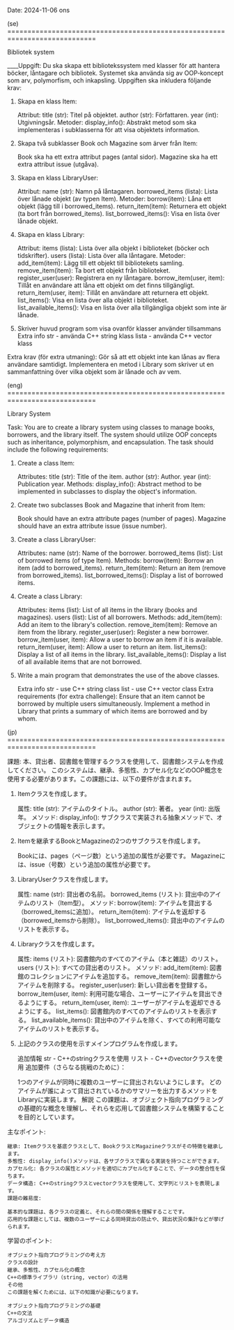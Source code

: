 Date: 2024-11-06 ons

(se) ============================================================================

Bibliotek system

____Uppgift: 
Du ska skapa ett bibliotekssystem med klasser för att hantera böcker, låntagare och bibliotek. 
Systemet ska använda sig av OOP-koncept som arv, polymorfism, och inkapsling. Uppgiften ska inkludera följande krav:

1. Skapa en klass Item:

    Attribut:
        title (str): Titel på objektet.
        author (str): Författaren.
        year (int): Utgivningsår.
    Metoder:
        display_info(): Abstrakt metod som ska implementeras i subklasserna för att visa objektets information.
       
2. Skapa två subklasser Book och Magazine som ärver från Item:

    Book ska ha ett extra attribut pages (antal sidor).
    Magazine ska ha ett extra attribut issue (utgåva).
   
3. Skapa en klass LibraryUser:

    Attribut:
        name (str): Namn på låntagaren.
        borrowed_items (lista): Lista över lånade objekt (av typen Item).
    Metoder:
        borrow(item): Låna ett objekt (lägg till i borrowed_items).
        return_item(item): Returnera ett objekt (ta bort från borrowed_items).
        list_borrowed_items(): Visa en lista över lånade objekt.
   
4. Skapa en klass Library:

    Attribut:
        items (lista): Lista över alla objekt i biblioteket (böcker och tidskrifter).
        users (lista): Lista över alla låntagare.
    Metoder:
        add_item(item): Lägg till ett objekt till bibliotekets samling.
        remove_item(item): Ta bort ett objekt från biblioteket.
        register_user(user): Registrera en ny låntagare.
        borrow_item(user, item): Tillåt en användare att låna ett objekt om det finns tillgängligt.
        return_item(user, item): Tillåt en användare att returnera ett objekt.
        list_items(): Visa en lista över alla objekt i biblioteket.
        list_available_items(): Visa en lista över alla tillgängliga objekt som inte är lånade.
5. Skriver huvud program som visa ovanför klasser använder tillsammans
    Extra info
        str - använda C++ string klass
        lista - använda C++ vector klass

Extra krav (för extra utmaning):
    Gör så att ett objekt inte kan lånas av flera användare samtidigt.
    Implementera en metod i Library som skriver ut en sammanfattning över vilka objekt som är lånade och av vem.


(eng) ============================================================================

Library System

Task:
You are to create a library system using classes to manage books, borrowers, and the library itself.
The system should utilize OOP concepts such as inheritance, polymorphism, and encapsulation. The task should include the following requirements:

1. Create a class Item:

    Attributes:
    title (str): Title of the item.
    author (str): Author.
    year (int): Publication year.
    Methods:
    display_info(): Abstract method to be implemented in subclasses to display the object's information.

2. Create two subclasses Book and Magazine that inherit from Item:

    Book should have an extra attribute pages (number of pages).
    Magazine should have an extra attribute issue (issue number).

3. Create a class LibraryUser:

    Attributes:
    name (str): Name of the borrower.
    borrowed_items (list): List of borrowed items (of type Item).
    Methods:
    borrow(item): Borrow an item (add to borrowed_items).
    return_item(item): Return an item (remove from borrowed_items).
    list_borrowed_items(): Display a list of borrowed items.

4. Create a class Library:

    Attributes:
    items (list): List of all items in the library (books and magazines).
    users (list): List of all borrowers.
    Methods:
    add_item(item): Add an item to the library's collection.
    remove_item(item): Remove an item from the library.
    register_user(user): Register a new borrower.
    borrow_item(user, item): Allow a user to borrow an item if it is available.
    return_item(user, item): Allow a user to return an item.
    list_items(): Display a list of all items in the library.
    list_available_items(): Display a list of all available items that are not borrowed.

5. Write a main program that demonstrates the use of the above classes.

    Extra info
    str - use C++ string class
    list - use C++ vector class
    Extra requirements (for extra challenge):
    Ensure that an item cannot be borrowed by multiple users simultaneously.
    Implement a method in Library that prints a summary of which items are borrowed and by whom.


(jp) ============================================================================


課題:
本、貸出者、図書館を管理するクラスを使用して、図書館システムを作成してください。
このシステムは、継承、多態性、カプセル化などのOOP概念を使用する必要があります。この課題には、以下の要件が含まれます。

1. Itemクラスを作成します。

    属性:
    title (str): アイテムのタイトル。
    author (str): 著者。
    year (int): 出版年。
    メソッド:
    display_info(): サブクラスで実装される抽象メソッドで、オブジェクトの情報を表示します。
   
2. Itemを継承するBookとMagazineの2つのサブクラスを作成します。
    
    Bookには、pages（ページ数）という追加の属性が必要です。
    Magazineには、issue（号数）という追加の属性が必要です。
   
3. LibraryUserクラスを作成します。

    属性:
    name (str): 貸出者の名前。
    borrowed_items (リスト): 貸出中のアイテムのリスト（Item型）。
    メソッド:
    borrow(item): アイテムを貸出する（borrowed_itemsに追加）。
    return_item(item): アイテムを返却する（borrowed_itemsから削除）。
    list_borrowed_items(): 貸出中のアイテムのリストを表示する。

4. Libraryクラスを作成します。
    
    属性:
    items (リスト): 図書館内のすべてのアイテム（本と雑誌）のリスト。
    users (リスト): すべての貸出者のリスト。
    メソッド:
    add_item(item): 図書館のコレクションにアイテムを追加する。
    remove_item(item): 図書館からアイテムを削除する。
    register_user(user): 新しい貸出者を登録する。
    borrow_item(user, item): 利用可能な場合、ユーザーにアイテムを貸出できるようにする。
    return_item(user, item): ユーザーがアイテムを返却できるようにする。
    list_items(): 図書館内のすべてのアイテムのリストを表示する。
    list_available_items(): 貸出中のアイテムを除く、すべての利用可能なアイテムのリストを表示する。

5. 上記のクラスの使用を示すメインプログラムを作成します。

    追加情報
    str - C++のstringクラスを使用
    リスト - C++のvectorクラスを使用
    追加要件（さらなる挑戦のために）：
    
    1つのアイテムが同時に複数のユーザーに貸出されないようにします。
    どのアイテムが誰によって貸出されているかのサマリーを出力するメソッドをLibraryに実装します。
    解説
    この課題は、オブジェクト指向プログラミングの基礎的な概念を理解し、それらを応用して図書館システムを構築することを目的としています。

主なポイント:

    継承: Itemクラスを基底クラスとして、BookクラスとMagazineクラスがその特徴を継承します。
    多態性: display_info()メソッドは、各サブクラスで異なる実装を持つことができます。
    カプセル化: 各クラスの属性とメソッドを適切にカプセル化することで、データの整合性を保ちます。
    データ構造: C++のstringクラスとvectorクラスを使用して、文字列とリストを表現します。
    課題の難易度:
    
    基本的な課題は、各クラスの定義と、それらの間の関係を理解することです。
    応用的な課題としては、複数のユーザーによる同時貸出の防止や、貸出状況の集計などが挙げられます。

学習のポイント:

    オブジェクト指向プログラミングの考え方
    クラスの設計
    継承、多態性、カプセル化の概念
    C++の標準ライブラリ（string, vector）の活用
    その他
    この課題を解くためには、以下の知識が必要になります。
    
    オブジェクト指向プログラミングの基礎
    C++の文法
    アルゴリズムとデータ構造


    
